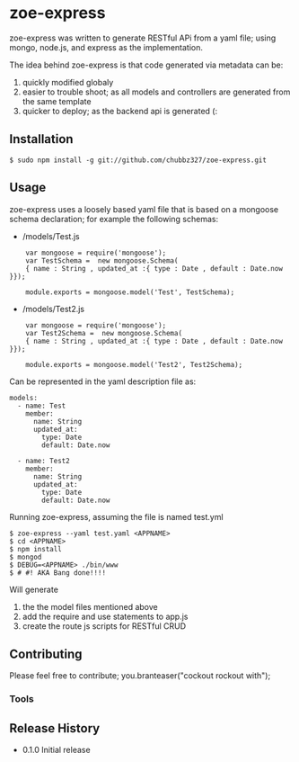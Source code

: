 

# zoe-express
zoe-express was written to generate RESTful APi from a yaml file;  using mongo, node.js, and express as the implementation.

The idea behind zoe-express is that code generated via metadata can be:
  1. quickly modified globaly
  2. easier to trouble shoot; as all models and controllers are generated
     from the same template
  3. quicker to deploy; as the backend api is generated (:

## Installation

	$ sudo npm install -g git://github.com/chubbz327/zoe-express.git


## Usage
zoe-express uses a loosely based yaml file that is based on a mongoose schema declaration; for example the following schemas:

  - <EXPRESSROOT>/models/Test.js
```lang
	var mongoose = require('mongoose');
	var TestSchema =  new mongoose.Schema(
	{ name : String , updated_at :{ type : Date , default : Date.now }});
	
	module.exports = mongoose.model('Test', TestSchema);
```

  - <EXPRESSROOT>/models/Test2.js
```lang
	var mongoose = require('mongoose');
	var Test2Schema =  new mongoose.Schema(
	{ name : String , updated_at :{ type : Date , default : Date.now }});

	module.exports = mongoose.model('Test2', Test2Schema);
```
Can be represented in the yaml description file as:
<YAML Description File AKA test.yml in this case>

```lang
models:
  - name: Test
    member:
      name: String
      updated_at:
        type: Date
        default: Date.now

  - name: Test2
    member:
      name: String
      updated_at:
        type: Date
        default: Date.now
```
Running  zoe-express, assuming the file is named test.yml

	$ zoe-express --yaml test.yaml <APPNAME>
	$ cd <APPNAME>
	$ npm install
	$ mongod
	$ DEBUG=<APPNAME> ./bin/www
	$ # #! AKA Bang done!!!!
Will generate
  1. the the model files mentioned above
  2. add the require and use statements to app.js 
  3. create the route js scripts for RESTful CRUD

 
## Contributing

Please feel free to contribute; you.branteaser("cockout rockout with");

### Tools

## Release History

* 0.1.0 Initial release
